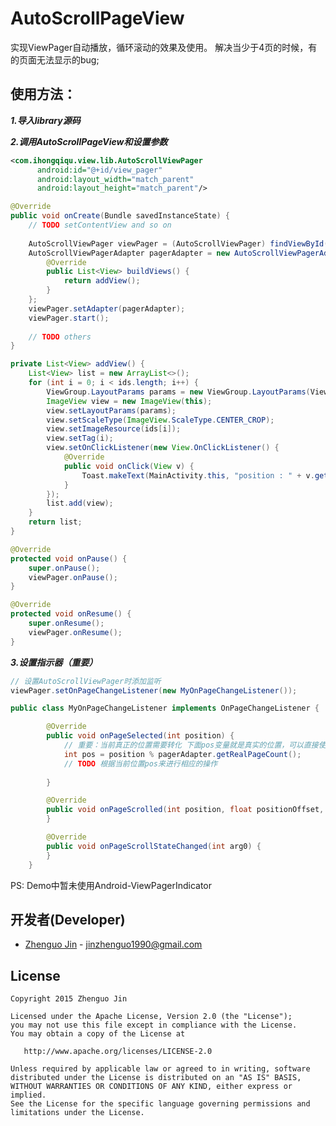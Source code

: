 AutoScrollPageView
==================

实现ViewPager自动播放，循环滚动的效果及使用。
解决当少于4页的时候，有的页面无法显示的bug;

使用方法：
---------

***1.导入library源码***

***2.调用AutoScrollPageView和设置参数***
  ```xml
<com.ihongqiqu.view.lib.AutoScrollViewPager
        android:id="@+id/view_pager"
        android:layout_width="match_parent"
        android:layout_height="match_parent"/>
```
```java
@Override
public void onCreate(Bundle savedInstanceState) {
    // TODO setContentView and so on
    
    AutoScrollViewPager viewPager = (AutoScrollViewPager) findViewById(R.id.view_pager);
    AutoScrollViewPagerAdapter pagerAdapter = new AutoScrollViewPagerAdapter(MainActivity.this) {
        @Override
        public List<View> buildViews() {
            return addView();
        }
    };
    viewPager.setAdapter(pagerAdapter);
    viewPager.start();
        
    // TODO others
}
```
```java
private List<View> addView() {
    List<View> list = new ArrayList<>();
    for (int i = 0; i < ids.length; i++) {
        ViewGroup.LayoutParams params = new ViewGroup.LayoutParams(ViewGroup.LayoutParams.MATCH_PARENT, ViewGroup.LayoutParams.MATCH_PARENT);
        ImageView view = new ImageView(this);
        view.setLayoutParams(params);
        view.setScaleType(ImageView.ScaleType.CENTER_CROP);
        view.setImageResource(ids[i]);
        view.setTag(i);
        view.setOnClickListener(new View.OnClickListener() {
            @Override
            public void onClick(View v) {
                Toast.makeText(MainActivity.this, "position : " + v.getTag(), Toast.LENGTH_SHORT).show();
            }
        });
        list.add(view);
    }
    return list;
}
```
```java
@Override
protected void onPause() {
    super.onPause();
    viewPager.onPause();
}

@Override
protected void onResume() {
    super.onResume();
    viewPager.onResume();
}
```
 
***3.设置指示器（重要）***

```java
// 设置AutoScrollViewPager时添加监听
viewPager.setOnPageChangeListener(new MyOnPageChangeListener());
```

```java
public class MyOnPageChangeListener implements OnPageChangeListener {

        @Override
        public void onPageSelected(int position) {
            // 重要：当前真正的位置需要转化 下面pos变量就是真实的位置，可以直接使用pos，不能使用position
            int pos = position % pagerAdapter.getRealPageCount();
            // TODO 根据当前位置pos来进行相应的操作
            
        }

        @Override
        public void onPageScrolled(int position, float positionOffset, int positionOffsetPixels) {
        }

        @Override
        public void onPageScrollStateChanged(int arg0) {
        }
    }
```

PS: Demo中暂未使用Android-ViewPagerIndicator

开发者(Developer)
----------------

* [Zhenguo Jin](http://ihongqiqu.com) - <jinzhenguo1990@gmail.com>


License
-------

    Copyright 2015 Zhenguo Jin

    Licensed under the Apache License, Version 2.0 (the "License");
    you may not use this file except in compliance with the License.
    You may obtain a copy of the License at

       http://www.apache.org/licenses/LICENSE-2.0

    Unless required by applicable law or agreed to in writing, software
    distributed under the License is distributed on an "AS IS" BASIS,
    WITHOUT WARRANTIES OR CONDITIONS OF ANY KIND, either express or implied.
    See the License for the specific language governing permissions and
    limitations under the License.
